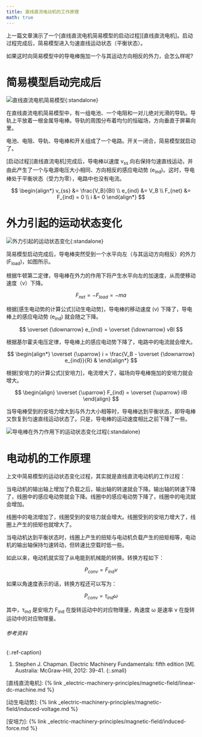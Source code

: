 ```yaml
---
title: 直线直流电动机的工作原理
math: true
---
```


上一篇文章演示了一个[直线直流电机简易模型的启动过程][直线直流电机]。启动过程完成后，简易模型进入匀速直线运动状态（平衡状态）。

如果这时向简易模型中的导电棒施加一个与其运动方向相反的外力，会怎么样呢?

# 简易模型启动完成后

![直线直流电机简易模型](https://pic4.zhimg.com/80/v2-6b58c4d81497e34e3d4a6b1b09572d67_720w.webp){:standalone}

在直线直流电机简易模型中，有一组电池、一个电阻和一对儿绝对光滑的导轨。导轨上平放着一根金属导电棒。导轨的周围分布着均匀的恒磁场，方向垂直于屏幕向里。

电池、电阻、导轨、导电棒和开关组成了一个电路。开关一闭合，简易模型就启动了。

[启动过程][直线直流电机]完成后，导电棒以速度 v<sub>ss</sub> 向右保持匀速直线运动，并由此产生了一个与电源电压大小相同、方向相反的感应电动势 (e<sub>ind</sub>)。这时，导电棒处于平衡状态（受力为零），电路中也没有电流。

$$
\begin{align*}
v_{ss} &= \frac{V_B}{Bl} \\
e_{ind} &= V_B \\
F_{net} &= F_{ind} = 0 \\
i &= 0
\end{align*}
$$

# 外力引起的运动状态变化

![外力引起的运动状态变化](https://pic3.zhimg.com/80/v2-1608810e48d7130973a23304d1a2fdd2_720w.webp){:standalone}

简易模型启动完成后，导电棒突然受到一个水平向左（与其运动方向相反）的外力 (F<sub>load</sub>)，如图所示。

根据牛顿第二定律，导电棒在外力的作用下将产生水平向左的加速度，从而使移动速度（v）下降。

$$
F_{net} = -F_{load} = -ma
$$

根据[感生电动势的计算公式][动生电动势]，导电棒的移动速度 (v) 下降了，导电棒上的感应电动势 (e<sub>ind</sub>) 就会随之下降。

$$
\overset {\downarrow} e_{ind} = \overset {\downarrow} vBl
$$

根据基尔霍夫电压定律，导电棒上的感应电动势下降了，电路中的电流就会增大。

$$
\begin{align*}
\overset {\uparrow} i = \frac{V_B - \overset {\downarrow} e_{ind}}{R} &
\end{align*}
$$

根据[安培力的计算公式][安培力]，电流增大了，磁场向导电棒施加的安培力就会增大。

$$
\begin{align}
\overset {\uparrow} F_{ind} = \overset {\uparrow} ilB
\end{align}
$$

当导电棒受到的安培力增大到与外力大小相等时，导电棒达到平衡状态，即导电棒又恢复到匀速直线运动状态了。只是，导电棒的运动速度相比之前下降了一些。

![导电棒在外力作用下的运动状态变化过程](https://pic2.zhimg.com/v2-38b39a740a57b880518a75e482ddae8d_b.webp){:standalone}

# 电动机的工作原理

上文中简易模型的运动状态变化过程，其实就是直线直流电动机的工作过程：

当电动机的输出轴上增加了负载之后，输出轴的转速就会下降。输出轴的转速下降了，线圈中的感应电动势就会下降。线圈中的感应电动势下降了，线圈中的电流就会增加。

线圈中的电流增加了，线圈受到的安培力就会增大。线圈受到的安培力增大了，线圈上产生的扭矩也就增大了。

当电动机达到平衡状态时，线圈上产生的扭矩与电动机负载产生的扭矩相等，电动机的输出轴保持匀速转动，但转速比空载时低一些。

如此以来，电动机就实现了从电能到机械能的转换。转换方程如下：

$$
P_{conv} = F_{ind}v
$$

如果以角速度表示的话，转换方程还可以写为：

$$
P_{conv} = \tau_{ind}\omega
$$

其中，τ<sub>ind</sub> 是安培力 F<sub>ind</sub> 在旋转运动中的对应物理量，角速度 ω 是速率 v 在旋转运动中的对应物理量。

###### 参考资料
{:.ref-caption}

1. Stephen J. Chapman. Electric Machinery Fundamentals: fifth edition \[M]. Australia: McGraw-Hill, 2012: 39-41.
{:.small}

<!-- link definition -->
[直线直流电机]: {% link _electric-machinery-principles/magnetic-field/linear-dc-machine.md %}

[动生电动势]: {% link _electric-machinery-principles/magnetic-field/induced-voltage.md %}

[安培力]: {% link _electric-machinery-principles/magnetic-field/induced-force.md %}
